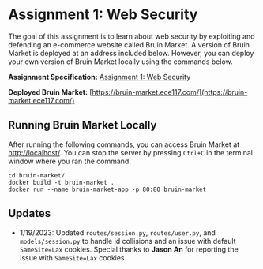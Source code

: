 # Assignment 1: Web Security
The goal of this assignment is to learn about web security by exploiting and defending an e-commerce website called Bruin Market. A version of Bruin Market is deployed at an address included below. However, you can deploy your own version of Bruin Market locally using the commands below.

**Assignment Specification:** [Assignment 1: Web Security](https://docs.google.com/document/d/15IpJWkzhDvLdr5GYnrLMqEV-ZVO84mIyIry5hj1Shj0/edit?usp=sharing)

**Deployed Bruin Market:** [https://bruin-market.ece117.com/](https://bruin-market.ece117.com/)

## Running Bruin Market Locally
After running the following commands, you can access Bruin Market at [http://localhost/](http://localhost). You can stop the server by pressing `Ctrl+C` in the terminal window where you ran the command.

```
cd bruin-market/
docker build -t bruin-market .
docker run --name bruin-market-app -p 80:80 bruin-market
```

## Updates
* 1/19/2023: Updated `routes/session.py`, `routes/user.py`, and `models/session.py` to handle id collisions and an issue with default `SameSite=Lax` cookies. Special thanks to **Jason An** for reporting the issue with `SameSite=Lax` cookies.
